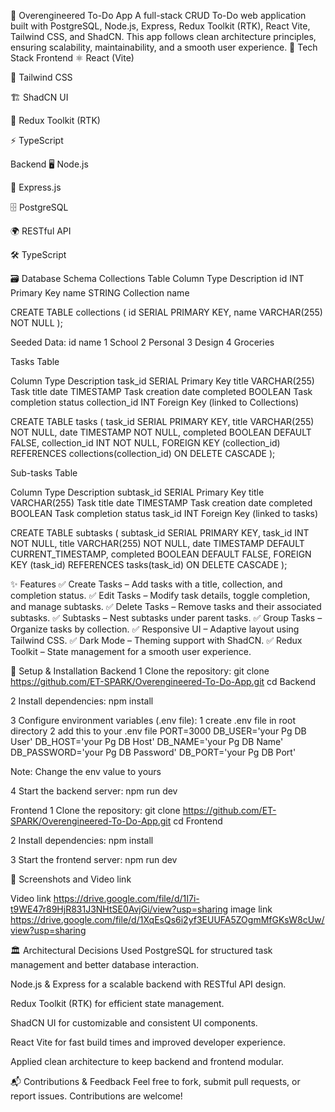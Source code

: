 📝 Overengineered To-Do App
A full-stack CRUD To-Do web application built with PostgreSQL, Node.js, Express, Redux Toolkit (RTK), React Vite, Tailwind CSS, and ShadCN. This app follows clean architecture principles, ensuring scalability, maintainability, and a smooth user experience.
🚀 Tech Stack
Frontend
⚛️ React (Vite)

🎨 Tailwind CSS

🏗 ShadCN UI

🔄 Redux Toolkit (RTK)

⚡ TypeScript

Backend
🖥 Node.js

🚀 Express.js

🗄 PostgreSQL

🌍 RESTful API

🛠 TypeScript

🗃 Database Schema
Collections Table
Column	      Type	        Description
id	          INT	          Primary Key
name	        STRING	      Collection name


CREATE TABLE collections (
  id SERIAL PRIMARY KEY,
  name VARCHAR(255) NOT NULL
);

Seeded Data:
id        	name
1	          School
2          	Personal
3          	Design
4          	Groceries

Tasks             Table

Column	          Type	        Description
task_id	          SERIAL	      Primary Key
title	            VARCHAR(255)	Task title
date	            TIMESTAMP	    Task creation date
completed	        BOOLEAN	      Task completion status
collection_id    	INT	          Foreign Key (linked to Collections)

CREATE TABLE tasks (
  task_id SERIAL PRIMARY KEY,
  title VARCHAR(255) NOT NULL,
  date TIMESTAMP NOT NULL,
  completed BOOLEAN DEFAULT FALSE,
  collection_id INT NOT NULL,
  FOREIGN KEY (collection_id) REFERENCES collections(collection_id) ON DELETE CASCADE
);

Sub-tasks             Table

Column	              Type	        Description
subtask_id	          SERIAL	      Primary Key
title	                VARCHAR(255)	Task title
date	                TIMESTAMP	    Task creation date
completed	            BOOLEAN	      Task completion status
task_id              	INT	          Foreign Key (linked to tasks)

CREATE TABLE subtasks (
  subtask_id SERIAL PRIMARY KEY,
  task_id INT NOT NULL,
  title VARCHAR(255) NOT NULL,
  date TIMESTAMP DEFAULT CURRENT_TIMESTAMP,
  completed BOOLEAN DEFAULT FALSE,
  FOREIGN KEY (task_id) REFERENCES tasks(task_id) ON DELETE CASCADE
);

✨ Features
✅ Create Tasks – Add tasks with a title, collection, and completion status.
✅ Edit Tasks – Modify task details, toggle completion, and manage subtasks.
✅ Delete Tasks – Remove tasks and their associated subtasks.
✅ Subtasks – Nest subtasks under parent tasks.
✅ Group Tasks – Organize tasks by collection.
✅ Responsive UI – Adaptive layout using Tailwind CSS.
✅ Dark Mode – Theming support with ShadCN.
✅ Redux Toolkit – State management for a smooth user experience.

🔧 Setup & Installation
Backend
1 Clone the repository: 
git clone https://github.com/ET-SPARK/Overengineered-To-Do-App.git
cd Backend

2 Install dependencies: 
npm install

3 Configure environment variables (.env file):
1 create .env file in root directory
2 add this to your .env file
PORT=3000
DB_USER='your Pg DB User'
DB_HOST='your Pg DB Host'
DB_NAME='your Pg DB Name'
DB_PASSWORD='your  Pg DB Password'
DB_PORT='your Pg DB Port'

Note: Change the env value to yours 

4 Start the backend server:
npm run dev

Frontend
1 Clone the repository: 
git clone https://github.com/ET-SPARK/Overengineered-To-Do-App.git
cd Frontend

2 Install dependencies: 
npm install

3 Start the frontend server:
npm run dev

📸 Screenshots and Video link 

Video link https://drive.google.com/file/d/1I7i-t9WE47r89HjR831J3NHtSE0AvjGi/view?usp=sharing 
image link https://drive.google.com/file/d/1XqEsQs6i2yf3EUUFA5ZOgmMfGKsW8cUw/view?usp=sharing


🏛️ Architectural Decisions
Used PostgreSQL for structured task management and better database interaction.

Node.js & Express for a scalable backend with RESTful API design.

Redux Toolkit (RTK) for efficient state management.

ShadCN UI for customizable and consistent UI components.

React Vite for fast build times and improved developer experience.

Applied clean architecture to keep backend and frontend modular.

📬 Contributions & Feedback
Feel free to fork, submit pull requests, or report issues. Contributions are welcome!

